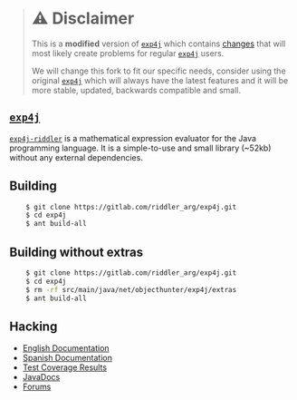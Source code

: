 > # ⚠️ Disclaimer
> This is a **modified** version of [`exp4j`](https://github.com/fasseg/exp4j) which 
> contains [changes](https://redmine.riddler.com.ar/projects/exp4j/wiki/Differences_with_the_original_exp4j) that will most likely create problems for regular 
> [`exp4j`](https://github.com/fasseg/exp4j) users.
> 
> We will change this fork to fit our specific needs, consider using the original
> [`exp4j`](https://github.com/fasseg/exp4j) which will always have the latest features 
> and it will be more stable, updated, backwards compatible and small.

[`exp4j`](https://github.com/fasseg/exp4j)
-----
[`exp4j-riddler`](https://redmine.riddler.com.ar/projects/exp4j) is a mathematical expression evaluator for
the Java programming language. It is a simple-to-use and small library (~52kb) without 
any external dependencies.

Building
--------
```bash
    $ git clone https://gitlab.com/riddler_arg/exp4j.git
    $ cd exp4j
    $ ant build-all
```

Building without extras
-----------------------
```bash
    $ git clone https://gitlab.com/riddler_arg/exp4j.git
    $ cd exp4j
    $ rm -rf src/main/java/net/objecthunter/exp4j/extras
    $ ant build-all
```

Hacking
-------
- [English Documentation](https://redmine.riddler.com.ar/projects/exp4j/wiki/Getting_Started)
- [Spanish Documentation](https://redmine.riddler.com.ar/projects/exp4j/wiki/Getting_Started_es)
- [Test Coverage Results](https://docs.riddler.com.ar/exp4j/jacoco/)
- [JavaDocs](https://docs.riddler.com.ar/exp4j/apidocs/)
- [Forums](https://redmine.riddler.com.ar/projects/exp4j/)
